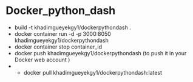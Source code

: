 # Docker_python_dash

* build -t khadimgueyekgy1/dockerpythondash . 
* docker container run -d -p 3000:8050 khadimgueyekgy1/dockerpythondash
* docker container stop container_id
* docker push khadimgueyekgy1/dockerpythondash (to push it in your Docker web account  )
* * docker pull khadimgueyekgy1/dockerpythondash:latest

